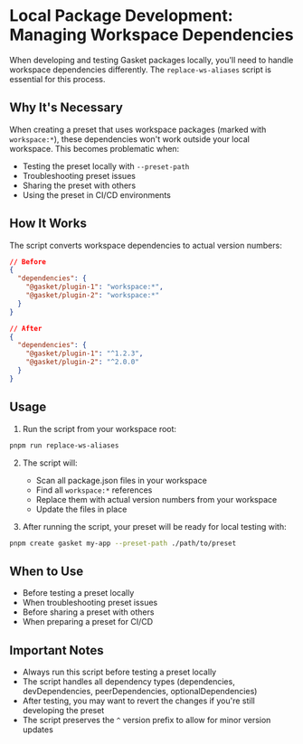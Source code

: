 # Local Package Development: Managing Workspace Dependencies

When developing and testing Gasket packages locally, you'll need to handle workspace dependencies differently. The `replace-ws-aliases` script is essential for this process.

## Why It's Necessary

When creating a preset that uses workspace packages (marked with `workspace:*`), these dependencies won't work outside your local workspace. This becomes problematic when:

- Testing the preset locally with `--preset-path`
- Troubleshooting preset issues
- Sharing the preset with others
- Using the preset in CI/CD environments

## How It Works

The script converts workspace dependencies to actual version numbers:

```json
// Before
{
  "dependencies": {
    "@gasket/plugin-1": "workspace:*",
    "@gasket/plugin-2": "workspace:*"
  }
}

// After
{
  "dependencies": {
    "@gasket/plugin-1": "^1.2.3",
    "@gasket/plugin-2": "^2.0.0"
  }
}
```

## Usage

1. Run the script from your workspace root:

```bash
pnpm run replace-ws-aliases
```

2. The script will:
   - Scan all package.json files in your workspace
   - Find all `workspace:*` references
   - Replace them with actual version numbers from your workspace
   - Update the files in place

3. After running the script, your preset will be ready for local testing with:

```bash
pnpm create gasket my-app --preset-path ./path/to/preset
```

## When to Use

- Before testing a preset locally
- When troubleshooting preset issues
- Before sharing a preset with others
- When preparing a preset for CI/CD

## Important Notes

- Always run this script before testing a preset locally
- The script handles all dependency types (dependencies, devDependencies, peerDependencies, optionalDependencies)
- After testing, you may want to revert the changes if you're still developing the preset
- The script preserves the `^` version prefix to allow for minor version updates
